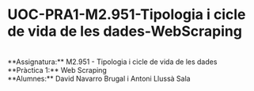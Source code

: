# UOC-PRA1-M2.951-Tipologia i cicle de vida de les dades-WebScraping
<br>
**Assignatura:** M2.951 - Tipologia i cicle de vida de les dades
<br>
**Pràctica 1:** Web Scraping
<br>
**Alumnes:** David Navarro Brugal i Antoni Llussà Sala

